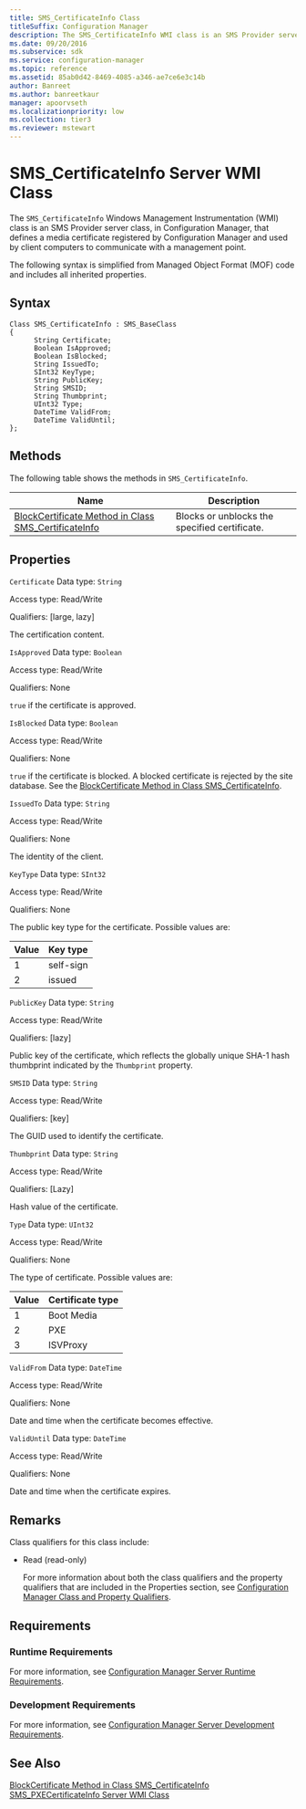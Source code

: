 ```yaml
---
title: SMS_CertificateInfo Class
titleSuffix: Configuration Manager
description: The SMS_CertificateInfo WMI class is an SMS Provider server class, in Configuration Manager, that defines a media certificate registered by Configuration Manager.
ms.date: 09/20/2016
ms.subservice: sdk
ms.service: configuration-manager
ms.topic: reference
ms.assetid: 85ab0d42-8469-4085-a346-ae7ce6e3c14b
author: Banreet
ms.author: banreetkaur
manager: apoorvseth
ms.localizationpriority: low
ms.collection: tier3
ms.reviewer: mstewart
---
```

# SMS_CertificateInfo Server WMI Class
The `SMS_CertificateInfo` Windows Management Instrumentation (WMI) class is an SMS Provider server class, in Configuration Manager, that defines a media certificate registered by Configuration Manager and used by client computers to communicate with a management point.

 The following syntax is simplified from Managed Object Format (MOF) code and includes all inherited properties.

## Syntax

```
Class SMS_CertificateInfo : SMS_BaseClass
{
      String Certificate;
      Boolean IsApproved;
      Boolean IsBlocked;
      String IssuedTo;
      SInt32 KeyType;
      String PublicKey;
      String SMSID;
      String Thumbprint;
      UInt32 Type;
      DateTime ValidFrom;
      DateTime ValidUntil;
};
```

## Methods
 The following table shows the methods in `SMS_CertificateInfo`.

|Name|Description|
|----------|-----------------|
|[BlockCertificate Method in Class SMS_CertificateInfo](../../../develop/reference/osd/blockcertificate-method-in-class-sms_certificateinfo.md)|Blocks or unblocks the specified certificate.|

## Properties
 `Certificate`
 Data type: `String`

 Access type: Read/Write

 Qualifiers: [large, lazy]

 The certification content.

 `IsApproved`
 Data type: `Boolean`

 Access type: Read/Write

 Qualifiers: None

 `true` if the certificate is approved.

 `IsBlocked`
 Data type: `Boolean`

 Access type: Read/Write

 Qualifiers: None

 `true` if the certificate is blocked. A blocked certificate is rejected by the site database. See the [BlockCertificate Method in Class SMS_CertificateInfo](../../../develop/reference/osd/blockcertificate-method-in-class-sms_certificateinfo.md).

 `IssuedTo`
 Data type: `String`

 Access type: Read/Write

 Qualifiers: None

 The identity of the client.

 `KeyType`
 Data type: `SInt32`

 Access type: Read/Write

 Qualifiers: None

 The public key type for the certificate. Possible values are:

| Value | Key type |
| ----- | -------- |
|1|self-sign|
|2|issued|

 `PublicKey`
 Data type: `String`

 Access type: Read/Write

 Qualifiers: [lazy]

 Public key of the certificate, which reflects the globally unique SHA-1 hash thumbprint indicated by the `Thumbprint` property.

 `SMSID`
 Data type: `String`

 Access type: Read/Write

 Qualifiers: [key]

 The GUID used to identify the certificate.

 `Thumbprint`
 Data type: `String`

 Access type: Read/Write

 Qualifiers: [Lazy]

 Hash value of the certificate.

 `Type`
 Data type: `UInt32`

 Access type: Read/Write

 Qualifiers: None

 The type of certificate. Possible values are:

| Value | Certificate type |
| ----- | ---------------- |
|1|Boot Media|
|2|PXE|
|3|ISVProxy|

 `ValidFrom`
 Data type: `DateTime`

 Access type: Read/Write

 Qualifiers: None

 Date and time when the certificate becomes effective.

 `ValidUntil`
 Data type: `DateTime`

 Access type: Read/Write

 Qualifiers: None

 Date and time when the certificate expires.

## Remarks
 Class qualifiers for this class include:

- Read (read-only)

  For more information about both the class qualifiers and the property qualifiers that are included in the Properties section, see [Configuration Manager Class and Property Qualifiers](../../../develop/reference/misc/class-and-property-qualifiers.md).

## Requirements

### Runtime Requirements
 For more information, see [Configuration Manager Server Runtime Requirements](../../../develop/core/reqs/server-runtime-requirements.md).

### Development Requirements
 For more information, see [Configuration Manager Server Development Requirements](../../../develop/core/reqs/server-development-requirements.md).

## See Also
 [BlockCertificate Method in Class SMS_CertificateInfo](../../../develop/reference/osd/blockcertificate-method-in-class-sms_certificateinfo.md)
 [SMS_PXECertificateInfo Server WMI Class](../../../develop/reference/osd/sms_pxecertificateinfo-server-wmi-class.md)
